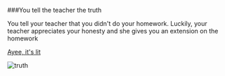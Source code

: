 ###You tell the teacher the truth


You tell your teacher that you didn't do your homework.
Luckily, your teacher appreciates your honesty and she gives you an extension on the homework


[Ayee, it's lit](good-day.md)


![truth](../images/truth.jpg)